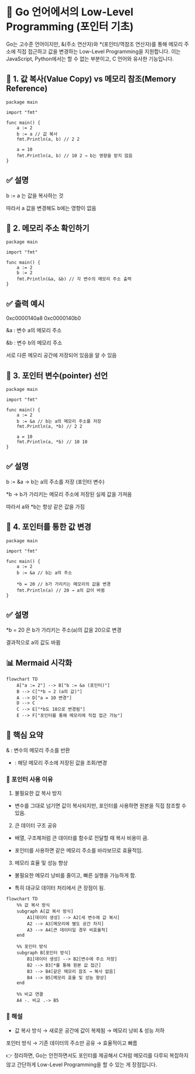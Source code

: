 # 🔎 Go 언어에서의 Low-Level Programming (포인터 기초)

Go는 고수준 언어이지만, &(주소 연산자)와 *(포인터/역참조 연산자)를 통해
메모리 주소에 직접 접근하고 값을 변경하는 Low-Level Programming을 지원합니다.
이는 JavaScript, Python에서는 할 수 없는 부분이고, C 언어와 유사한 기능입니다.

## 📌 1. 값 복사(Value Copy) vs 메모리 참조(Memory Reference)

```
package main

import "fmt"

func main() {
    a := 2
    b := a // 값 복사
    fmt.Println(a, b) // 2 2

    a = 10
    fmt.Println(a, b) // 10 2 → b는 영향을 받지 않음
}
```

## ✅ 설명

b := a 는 값을 복사하는 것

따라서 a 값을 변경해도 b에는 영향이 없음

##  📌 2. 메모리 주소 확인하기
```
package main

import "fmt"

func main() {
    a := 2
    b := 2
    fmt.Println(&a, &b) // 각 변수의 메모리 주소 출력
}
```

## ✅ 출력 예시

0xc0000140a8 0xc0000140b0


&a : 변수 a의 메모리 주소

&b : 변수 b의 메모리 주소

서로 다른 메모리 공간에 저장되어 있음을 알 수 있음

## 📌 3. 포인터 변수(pointer) 선언
```
package main

import "fmt"

func main() {
    a := 2
    b := &a // b는 a의 메모리 주소를 저장
    fmt.Println(a, *b) // 2 2

    a = 10
    fmt.Println(a, *b) // 10 10
}
```

## ✅ 설명

b := &a → b는 a의 주소를 저장 (포인터 변수)

*b → b가 가리키는 메모리 주소에 저장된 실제 값을 가져옴

따라서 a와 *b는 항상 같은 값을 가짐

## 📌 4. 포인터를 통한 값 변경
```
package main

import "fmt"

func main() {
    a := 2
    b := &a // b는 a의 주소

    *b = 20 // b가 가리키는 메모리의 값을 변경
    fmt.Println(a) // 20 → a의 값이 바뀜
}
```

## ✅ 설명

*b = 20 은 b가 가리키는 주소(a)의 값을 20으로 변경

결과적으로 a의 값도 바뀜

## 📊 Mermaid 시각화
```mermaid
flowchart TD
    A["a := 2"] --> B["b := &a (포인터)"]
    B --> C["*b → 2 (a의 값)"]
    A --> D["a = 10 변경"]
    D --> C
    C --> E["*b도 10으로 변경됨"]
    E --> F["포인터를 통해 메모리에 직접 접근 가능"]
```

## 📝 핵심 요약

& : 변수의 메모리 주소를 반환

* : 해당 메모리 주소에 저장된 값을 조회/변경

### 🎯 포인터 사용 이유

1. 불필요한 값 복사 방지

- 변수를 그대로 넘기면 값이 복사되지만, 포인터를 사용하면 원본을 직접 참조할 수 있음.

2. 큰 데이터 구조 공유

- 배열, 구조체처럼 큰 데이터를 함수로 전달할 때 복사 비용이 큼.

- 포인터를 사용하면 같은 메모리 주소를 바라보므로 효율적임.

3. 메모리 효율 및 성능 향상

- 불필요한 메모리 낭비를 줄이고, 빠른 실행을 가능하게 함.

- 특히 대규모 데이터 처리에서 큰 장점이 됨.

```mermaid
flowchart TD
    %% 값 복사 방식
    subgraph A[값 복사 방식]
        A1[데이터 생성] --> A2[새 변수에 값 복사]
        A2 --> A3[메모리에 별도 공간 차지]
        A3 --> A4[큰 데이터일 경우 비효율적]
    end

    %% 포인터 방식
    subgraph B[포인터 방식]
        B1[데이터 생성] --> B2[변수에 주소 저장]
        B2 --> B3[*를 통해 원본 값 접근]
        B3 --> B4[같은 메모리 참조 → 복사 없음]
        B4 --> B5[메모리 효율 및 성능 향상]
    end

    %% 비교 연결
    A4 -. 비교 .-> B5
```
### 📌 해설

- 값 복사 방식 → 새로운 공간에 값이 복제됨 → 메모리 낭비 & 성능 저하

포인터 방식 → 기존 데이터의 주소만 공유 → 효율적이고 빠름

👉 정리하면, Go는 안전하면서도 포인터를 제공해서 C처럼 메모리를 다루되
복잡하지 않고 간단하게 Low-Level Programming을 할 수 있는 게 장점입니다.
